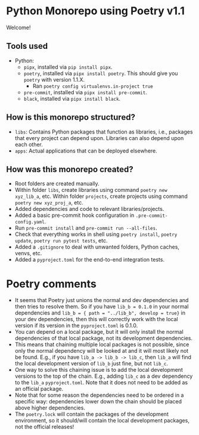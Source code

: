 # Python Monorepo using Poetry v1.1

Welcome!

## Tools used

- Python:
    - `pipx`, installed via `pip install pipx`.
    - `poetry`, installed via `pipx install poetry`. This should give you `poetry` with version 1.1.X.
        - Ran `poetry config virtualenvs.in-project true`
    - `pre-commit`, installed via `pipx install pre-commit`.
    - `black`, installed via `pipx install black`.

## How is this monorepo structured?

- `libs`: Contains Python packages that function as libraries, i.e., packages that every project can depend upon. Libraries can also depend upon each other.
- `apps`: Actual applications that can be deployed elsewhere.

## How was this monorepo created?

- Root folders are created manually.
- Within folder `libs`, create libraries using command `poetry new xyz_lib_a`, etc. Within folder `projects`, create projects using command `poetry new xyz_proj_a`, etc.
- Added dependencies and code to relevant libraries/projects.
- Added a basic pre-commit hook configuration in `.pre-commit-config.yaml`.
- Run `pre-commit install` and `pre-commit run --all-files`.
- Check that everything works in shell using `poetry install`, `poetry update`, `poetry run pytest tests`, etc.
- Added a `.gitignore` to deal with unwanted folders, Python caches, venvs, etc.
- Added a `pyproject.toml` for the end-to-end integration tests.

# Poetry comments

- It seems that Poetry just unions the normal and dev dependencies and then tries to resolve them. So if you have `lib_b = 0.1.0` in your normal dependencies and `lib_b = { path = "../lib_b", develop = true}` in your dev dependencies, then this will correctly work with the local version if its version in the `pyproject.toml` is 0.1.0.
- You can depend on a local package, but it will only install the normal dependencies of that local package, not its development dependencies.
- This means that chaining multiple local packages is not possible, since only the normal dependency will be looked at and it will most likely not be found. E.g., if you have `lib_a -> lib_b -> lib_c`, then `lib_a` will find the local development version of `lib_b` just fine, but not `lib_c`.
- One way to solve this chaining issue is to add the local development versions to the top of the chain. E.g., adding `lib_c` as a dev dependency to the `lib_a` `pyproject.toml`. Note that it does not need to be added as an official package.
- Note that for some reason the dependencies need to be ordered in a specific way: dependencies lower down the chain should be placed above higher dependencies.
- The `poetry.lock` will contain the packages of the development environment, so it should/will contain the local development packages, not the official releases!
